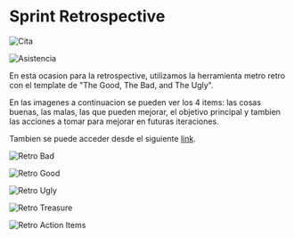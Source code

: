 # Sprint Retrospective

![Cita](img/retro/iteracion4-sprint-retro-cita.PNG)

![Asistencia](img/retro/iteracion3-sprint-retro-asistencia.PNG)

En esta ocasion para la retrospective, utilizamos la herramienta metro retro con el template de "The Good, The Bad, and The Ugly".

En las imagenes a continuacion se pueden ver los 4 items: las cosas buenas, las malas, las que pueden mejorar, el objetivo principal y tambien las acciones a tomar para mejorar en futuras iteraciones.

Tambien se puede acceder desde el siguiente [link](https://metroretro.io/BOZ4U8F3PHPO).

![Retro Bad](img/retro/retro-bad.PNG) 

![Retro Good](img/retro/retro-good.PNG) 

![Retro Ugly](img/retro/retro-ugly.PNG) 

![Retro Treasure](img/retro/retro-treasure.PNG) 

![Retro Action Items](img/retro/retro-ActionItems.PNG) 

